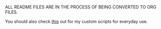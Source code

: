 ALL README FILES ARE IN THE PROCESS OF BEING CONVERTED TO ORG FILES.

You should also check [this](https://github.com/kkhan01/.myscripts) out for my custom scripts for everyday use.
